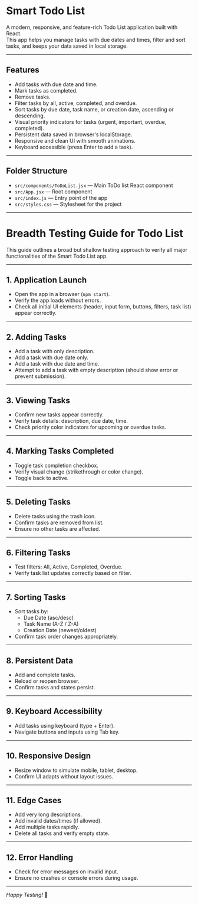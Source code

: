 # Smart Todo List

A modern, responsive, and feature-rich Todo List application built with React.  
This app helps you manage tasks with due dates and times, filter and sort tasks, and keeps your data saved in local storage.

---

## Features

- Add tasks with due date and time.
- Mark tasks as completed.
- Remove tasks.
- Filter tasks by all, active, completed, and overdue.
- Sort tasks by due date, task name, or creation date, ascending or descending.
- Visual priority indicators for tasks (urgent, important, overdue, completed).
- Persistent data saved in browser's localStorage.
- Responsive and clean UI with smooth animations.
- Keyboard accessible (press Enter to add a task).

---
## Folder Structure
 
- `src/components/ToDoList.jsx` — Main ToDo list React component  
- `src/App.jsx` — Root component  
- `src/index.js` — Entry point of the app  
- `src/styles.css` — Stylesheet for the project
---

# Breadth Testing Guide for Todo List

This guide outlines a broad but shallow testing approach to verify all major functionalities of the Smart Todo List app.

---

## 1. Application Launch

- Open the app in a browser (`npm start`).
- Verify the app loads without errors.
- Check all initial UI elements (header, input form, buttons, filters, task list) appear correctly.

---

## 2. Adding Tasks

- Add a task with only description.
- Add a task with due date only.
- Add a task with due date and time.
- Attempt to add a task with empty description (should show error or prevent submission).

---

## 3. Viewing Tasks

- Confirm new tasks appear correctly.
- Verify task details: description, due date, time.
- Check priority color indicators for upcoming or overdue tasks.

---

## 4. Marking Tasks Completed

- Toggle task completion checkbox.
- Verify visual change (strikethrough or color change).
- Toggle back to active.

---

## 5. Deleting Tasks

- Delete tasks using the trash icon.
- Confirm tasks are removed from list.
- Ensure no other tasks are affected.

---

## 6. Filtering Tasks

- Test filters: All, Active, Completed, Overdue.
- Verify task list updates correctly based on filter.

---

## 7. Sorting Tasks

- Sort tasks by:
  - Due Date (asc/desc)
  - Task Name (A-Z / Z-A)
  - Creation Date (newest/oldest)
- Confirm task order changes appropriately.

---

## 8. Persistent Data

- Add and complete tasks.
- Reload or reopen browser.
- Confirm tasks and states persist.

---

## 9. Keyboard Accessibility

- Add tasks using keyboard (type + Enter).
- Navigate buttons and inputs using Tab key.

---

## 10. Responsive Design

- Resize window to simulate mobile, tablet, desktop.
- Confirm UI adapts without layout issues.

---

## 11. Edge Cases

- Add very long descriptions.
- Add invalid dates/times (if allowed).
- Add multiple tasks rapidly.
- Delete all tasks and verify empty state.

---

## 12. Error Handling

- Check for error messages on invalid input.
- Ensure no crashes or console errors during usage.

---

*Happy Testing!* 🚀
 


